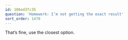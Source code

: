```yaml
---
id: 186ed3fc35
question: 'Homework: I’m not getting the exact result'
sort_order: 1470
---
```


That’s fine, use the closest option.